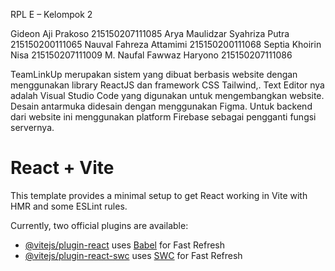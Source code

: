 RPL E – Kelompok 2

Gideon Aji Prakoso				      215150207111085                                                                                                                    Arya Maulidzar Syahriza Putra		215150200111065                                                                                                                  Nauval Fahreza Attamimi			    215150200111068                                                                                                                  Septia Khoirin Nisa				      215150207111009                                                                                                                      M. Naufal Fawwaz Haryono			  215150207111086

TeamLinkUp merupakan sistem yang dibuat berbasis website dengan menggunakan library ReactJS dan framework CSS Tailwind,. Text Editor nya adalah Visual Studio Code yang digunakan untuk mengembangkan website. Desain antarmuka didesain dengan menggunakan Figma. Untuk backend dari website ini menggunakan platform Firebase sebagai pengganti fungsi servernya.


# React + Vite

This template provides a minimal setup to get React working in Vite with HMR and some ESLint rules.

Currently, two official plugins are available:

- [@vitejs/plugin-react](https://github.com/vitejs/vite-plugin-react/blob/main/packages/plugin-react/README.md) uses [Babel](https://babeljs.io/) for Fast Refresh
- [@vitejs/plugin-react-swc](https://github.com/vitejs/vite-plugin-react-swc) uses [SWC](https://swc.rs/) for Fast Refresh
